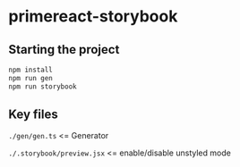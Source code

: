 # primereact-storybook

## Starting the project

```bash
npm install
npm run gen
npm run storybook
```

## Key files

`./gen/gen.ts` <= Generator

`./.storybook/preview.jsx` <= enable/disable unstyled mode

